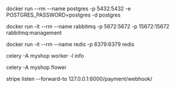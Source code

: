 docker run --rm --name postgres -p 5432:5432 -e POSTGRES_PASSWORD=postgres -d postgres

docker run -it --rm --name rabbitmq -p 5672:5672 -p 15672:15672 rabbitmq:management

docker run -it --rm --name redis -p 6379:6379 redis

celery -A myshop worker -l info

celery -A myshop flower

stripe listen --forward-to 127.0.0.1:8000/payment/webhook/